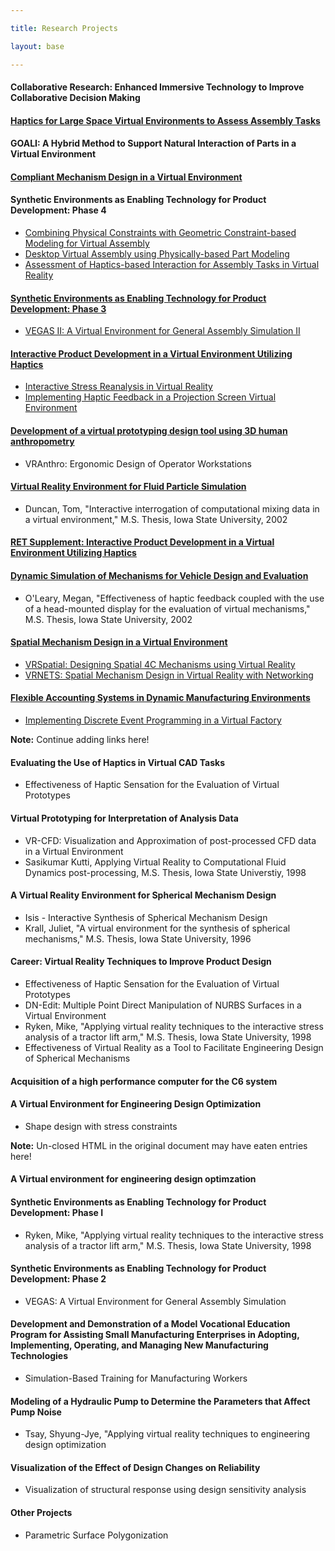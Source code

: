 ```yaml
---

title: Research Projects

layout: base

---
```


#### Collaborative Research: Enhanced Immersive Technology to Improve Collaborative Decision Making

#### [Haptics for Large Space Virtual Environments to Assess Assembly Tasks](MobileRobot/)

#### GOALI: A Hybrid Method to Support Natural Interaction of Parts in a Virtual Environment

#### [Compliant Mechanism Design in a Virtual Environment](COMPLIANT/)

#### Synthetic Environments as Enabling Technology for Product Development: Phase 4
- [Combining Physical Constraints with Geometric Constraint-based Modeling for Virtual Assembly](SHARP.html)
- [Desktop Virtual Assembly using Physically-based Part Modeling ](HapticAssembly/DesktopHapticAssembly.htm)
- [Assessment of Haptics-based Interaction for Assembly Tasks in Virtual Reality](HapticsUserStudy/Haptics_User_Study.htm)

#### [Synthetic Environments as Enabling Technology for Product Development: Phase 3](Synthetic_Environments.html)
- [VEGAS II: A Virtual Environment for General Assembly Simulation II](../ASSEMBLY/Assembly2.html)

#### [Interactive Product Development in a Virtual Environment Utilizing Haptics](interactive_product_dev.html)
- [Interactive Stress Reanalysis in Virtual Reality](StressC6/StressC6.htm)
- [Implementing Haptic Feedback in a Projection Screen Virtual Environment](phantom/phantom.html)

#### [Development of a virtual prototyping design tool using 3D human anthropometry](developement_of_virtual.html)
- VRAnthro: Ergonomic Design of Operator Workstations

#### [Virtual Reality Environment for Fluid Particle Simulation](FluidSim.html)
- Duncan, Tom, "Interactive interrogation of computational mixing data in a virtual environment," M.S. Thesis, Iowa State University, 2002

#### [RET Supplement: Interactive Product Development in a Virtual Environment Utilizing Haptics](interactive_product_dev_RET.html)

#### [Dynamic Simulation of Mechanisms for Vehicle Design and Evaluation](VehicleDesignSim.html)
- O'Leary, Megan, "Effectiveness of haptic feedback coupled with the use of a head-mounted display for the evaluation of virtual mechanisms," M.S. Thesis, Iowa State University, 2002

#### [Spatial Mechanism Design in a Virtual Environment](spatial_mechanism_design.html)
- [VRSpatial: Designing Spatial 4C Mechanisms using Virtual Reality](SPATIAL/vrspatial.htm)
- [VRNETS: Spatial Mechanism Design in Virtual Reality with Networking](../VRNETS/)

#### [Flexible Accounting Systems in Dynamic Manufacturing Environments](FlexAccEnv.html)
- [Implementing Discrete Event Programming in a Virtual Factory](../FACTORY/factory.html)

<div class="alert">
<strong>Note:</strong> Continue adding links here!
</div>

#### Evaluating the Use of Haptics in Virtual CAD Tasks
- Effectiveness of Haptic Sensation for the Evaluation of Virtual Prototypes

#### Virtual Prototyping for Interpretation of Analysis Data
- VR-CFD: Visualization and Approximation of post-processed CFD data in a Virtual Environment
- Sasikumar Kutti, Applying Virtual Reality to Computational Fluid Dynamics post-processing, M.S. Thesis, Iowa State Universtiy, 1998

#### A Virtual Reality Environment for Spherical Mechanism Design
- Isis - Interactive Synthesis of Spherical Mechanism Design
- Krall, Juliet, "A virtual environment for the synthesis of spherical mechanisms," M.S. Thesis, Iowa State University, 1996

#### Career: Virtual Reality Techniques to Improve Product Design
- Effectiveness of Haptic Sensation for the Evaluation of Virtual Prototypes 
- DN-Edit: Multiple Point Direct Manipulation of NURBS Surfaces in a Virtual Environment 
- Ryken, Mike, "Applying virtual reality techniques to the interactive stress analysis of a tractor lift arm," M.S. Thesis, Iowa State University, 1998 
- Effectiveness of Virtual Reality as a Tool to Facilitate Engineering Design of Spherical Mechanisms

#### Acquisition of a high performance computer for the C6 system

#### A Virtual Environment for Engineering Design Optimization
- Shape design with stress constraints 

<div class="alert">
<strong>Note:</strong> Un-closed HTML in the original document may have eaten entries here!
</div>

#### A Virtual environment for engineering design optimzation

#### Synthetic Environments as Enabling Technology for Product Development: Phase I
- Ryken, Mike, "Applying virtual reality techniques to the interactive stress analysis of a tractor lift arm," M.S. Thesis, Iowa State University, 1998

#### Synthetic Environments as Enabling Technology for Product Development: Phase 2
- VEGAS: A Virtual Environment for General Assembly Simulation

#### Development and Demonstration of a Model Vocational Education Program for Assisting Small Manufacturing Enterprises in Adopting, Implementing, Operating, and Managing New Manufacturing Technologies
- Simulation-Based Training for Manufacturing Workers

#### Modeling of a Hydraulic Pump to Determine the Parameters that Affect Pump Noise
- Tsay, Shyung-Jye, "Applying virtual reality techniques to engineering design optimization

#### Visualization of the Effect of Design Changes on Reliability
- Visualization of structural response using design sensitivity analysis

#### Other Projects
- Parametric Surface Polygonization
